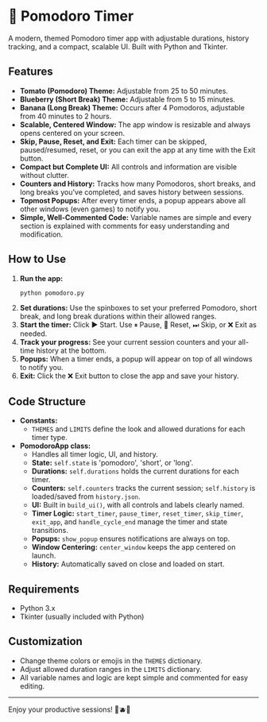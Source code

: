 # 🍅 Pomodoro Timer

A modern, themed Pomodoro timer app with adjustable durations, history tracking, and a compact, scalable UI. Built with Python and Tkinter.

## Features

- **Tomato (Pomodoro) Theme:** Adjustable from 25 to 50 minutes.
- **Blueberry (Short Break) Theme:** Adjustable from 5 to 15 minutes.
- **Banana (Long Break) Theme:** Occurs after 4 Pomodoros, adjustable from 40 minutes to 2 hours.
- **Scalable, Centered Window:** The app window is resizable and always opens centered on your screen.
- **Skip, Pause, Reset, and Exit:** Each timer can be skipped, paused/resumed, reset, or you can exit the app at any time with the Exit button.
- **Compact but Complete UI:** All controls and information are visible without clutter.
- **Counters and History:** Tracks how many Pomodoros, short breaks, and long breaks you've completed, and saves history between sessions.
- **Topmost Popups:** After every timer ends, a popup appears above all other windows (even games) to notify you.
- **Simple, Well-Commented Code:** Variable names are simple and every section is explained with comments for easy understanding and modification.

## How to Use

1. **Run the app:**
   ```sh
   python pomodoro.py
   ```
2. **Set durations:** Use the spinboxes to set your preferred Pomodoro, short break, and long break durations within their allowed ranges.
3. **Start the timer:** Click ▶ Start. Use ⏸ Pause, 🔄 Reset, ⏭ Skip, or ❌ Exit as needed.
4. **Track your progress:** See your current session counters and your all-time history at the bottom.
5. **Popups:** When a timer ends, a popup will appear on top of all windows to notify you.
6. **Exit:** Click the ❌ Exit button to close the app and save your history.

## Code Structure

- **Constants:**
  - `THEMES` and `LIMITS` define the look and allowed durations for each timer type.
- **PomodoroApp class:**
  - Handles all timer logic, UI, and history.
  - **State:** `self.state` is 'pomodoro', 'short', or 'long'.
  - **Durations:** `self.durations` holds the current durations for each timer.
  - **Counters:** `self.counters` tracks the current session; `self.history` is loaded/saved from `history.json`.
  - **UI:** Built in `build_ui()`, with all controls and labels clearly named.
  - **Timer Logic:** `start_timer`, `pause_timer`, `reset_timer`, `skip_timer`, `exit_app`, and `handle_cycle_end` manage the timer and state transitions.
  - **Popups:** `show_popup` ensures notifications are always on top.
  - **Window Centering:** `center_window` keeps the app centered on launch.
  - **History:** Automatically saved on close and loaded on start.

## Requirements
- Python 3.x
- Tkinter (usually included with Python)

## Customization
- Change theme colors or emojis in the `THEMES` dictionary.
- Adjust allowed duration ranges in the `LIMITS` dictionary.
- All variable names and logic are kept simple and commented for easy editing.

---

Enjoy your productive sessions! 🍅🫐🍌 
